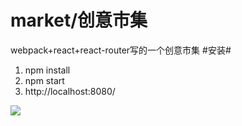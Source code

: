 # market/创意市集 #
webpack+react+react-router写的一个创意市集
#安装#
1. npm install
2. npm start
3. http://localhost:8080/

![](http://i.imgur.com/M9TDTeM.png)

